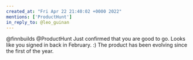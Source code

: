 ```yaml
---
created_at: "Fri Apr 22 21:40:02 +0000 2022"
mentions: ['ProductHunt']
in_reply_to: @leo_guinan
---
```


@finnbuilds @ProductHunt Just confirmed that you are good to go. Looks like you signed in back in February. :) The product has been evolving since the first of the year.
